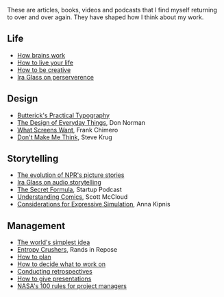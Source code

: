 These are articles, books, videos and podcasts that I find myself returning to over and over again. They have shaped how I think about my work.

## Life

- [How brains work](https://www.amazon.co.uk/Master-His-Emissary-Divided-Western/dp/0300188374?ie=UTF8&qid=1434306773&ref_=sr_1_1&s=books&sr=1-1)
- [How to live your life](https://www.youtube.com/watch?v=yoEezZD71sc)
- [How to be creative](https://www.ted.com/talks/elizabeth_gilbert_on_genius?language=en)
- [Ira Glass on perserverence](https://vimeo.com/85040589)

## Design
- [Butterick's Practical Typography](http://practicaltypography.com)
- [The Design of Everyday Things](http://www.amazon.com/Design-Everyday-Things-Revised-Expanded/dp/0465050654/ref=sr_1_1?s=books&ie=UTF8&qid=1453827743&sr=1-1&keywords=don+norman+the+design+of+everyday+things), Don Norman
- [What Screens Want](http://www.frankchimero.com/writing/what-screens-want/), Frank Chimero
- [Don't Make Me Think](http://www.amazon.com/Dont-Make-Think-Revisited-Usability/dp/0321965515/ref=sr_1_1?s=books&ie=UTF8&qid=1453827919&sr=1-1&keywords=don%27t+make+me+think), Steve Krug

## Storytelling

- [The evolution of NPR's picture stories](https://source.opennews.org/en-US/learning/evolution-nprs-picture-stories/)
- [Ira Glass on audio storytelling](https://youtube.com/watch?v=loxJ3FtCJJA)
- [The Secret Formula](https://gimletmedia.com/episode/16-the-secret-formula/), Startup Podcast 
- [Understanding Comics](http://www.amazon.com/Understanding-Comics-Invisible-Scott-McCloud/dp/006097625X/ref=sr_1_1?s=books&ie=UTF8&qid=1453827847&sr=1-1&keywords=scott+mccloud+understanding+comics), Scott McCloud
- [Considerations for Expressive Simulation](https://vimeo.com/149287018), Anna Kipnis

## Management

- [The world's simplest idea](https://www.ted.com/talks/simon_sinek_how_great_leaders_inspire_action/transcript?language=en)
- [Entropy Crushers](http://randsinrepose.com/archives/entropy-crushers/), Rands in Repose
- [How to plan](https://lengstorf.com/effective-project-planning/)
- [How to decide what to work on](http://jvns.ca/blog/2016/08/16/how-do-you-work-on-something-important/)
- [Conducting retrospectives](http://happyhacks.tumblr.com/post/116464561825/conduct-regular-retrospectives)
- [How to give presentations](https://www.ted.com/talks/nancy_duarte_the_secret_structure_of_great_talks)
- [NASA's 100 rules for project managers](http://www.eecs.yorku.ca/course_archive/2002-03/W/ENG2000/Nasa's_100_PM_Rules.html)